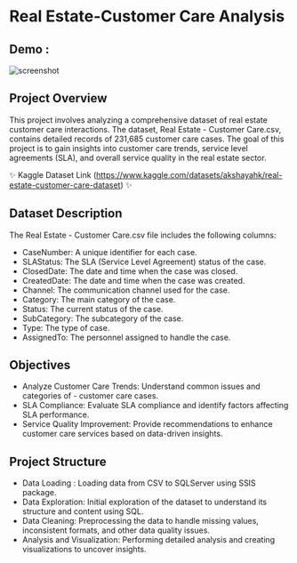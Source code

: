 # Real Estate-Customer Care Analysis

## Demo :

![screenshot](https://github.com/user-attachments/assets/0c0691f8-e1df-4c54-b407-51db3bee4d7e)

## Project Overview
This project involves analyzing a comprehensive dataset of real estate customer care interactions. The dataset, Real Estate - Customer Care.csv, contains detailed records of 231,685 customer care cases. The goal of this project is to gain insights into customer care trends, service level agreements (SLA), and overall service quality in the real estate sector.

✨ Kaggle Dataset Link (https://www.kaggle.com/datasets/akshayahk/real-estate-customer-care-dataset) ✨

## Dataset Description
The Real Estate - Customer Care.csv file includes the following columns:
- CaseNumber: A unique identifier for each case.
- SLAStatus: The SLA (Service Level Agreement) status of the case.
- ClosedDate: The date and time when the case was closed.
- CreatedDate: The date and time when the case was created.
- Channel: The communication channel used for the case.
- Category: The main category of the case.
- Status: The current status of the case.
- SubCategory: The subcategory of the case.
- Type: The type of case.
- AssignedTo: The personnel assigned to handle the case.

## Objectives
- Analyze Customer Care Trends: Understand common issues and categories of - customer care cases.
- SLA Compliance: Evaluate SLA compliance and identify factors affecting SLA performance.
- Service Quality Improvement: Provide recommendations to enhance customer care services based on data-driven insights.

## Project Structure
- Data Loading : Loading data from CSV to SQLServer using SSIS package.
- Data Exploration: Initial exploration of the dataset to understand its structure and content using SQL.
- Data Cleaning: Preprocessing the data to handle missing values, inconsistent formats, and other data quality issues.
- Analysis and Visualization: Performing detailed analysis and creating visualizations to uncover insights.



